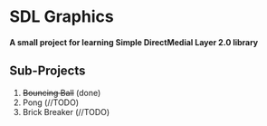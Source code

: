 SDL Graphics
============

#### A small project for learning Simple DirectMedial Layer 2.0 library

Sub-Projects
------------

1. ~~Bouncing Ball~~ (done)
2. Pong (//TODO)
3. Brick Breaker (//TODO)
